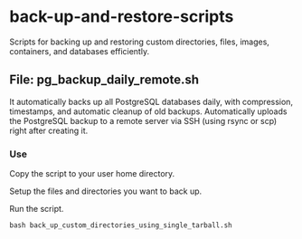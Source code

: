 # back-up-and-restore-scripts

Scripts for backing up and restoring custom directories, files, images, containers, and databases efficiently.

## File: pg_backup_daily_remote.sh

It automatically backs up all PostgreSQL databases daily, with compression, timestamps, and automatic cleanup of old backups. Automatically uploads the PostgreSQL backup to a remote server via SSH (using rsync or scp) right after creating it.

### Use

Copy the script to your user home directory.

Setup the files and directories you want to back up.

Run the script.

```shell
bash back_up_custom_directories_using_single_tarball.sh
```
